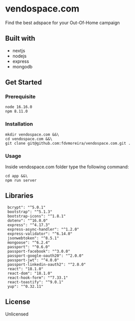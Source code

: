 # vendospace.com
Find the best adspace for your Out-Of-Home campaign

## Built with
* nextjs
* nodejs
* express
* mongodb

## Get Started
### Prerequisite
    node 16.16.0
    npm 8.11.0

### Installation
    mkdir vendospace.com &&\
    cd vendospace.com &&\
    git clone git@github.com:fdvmoreira/vendospace.com.git .

### Usage
Inside vendospace.com folder type the following command:
``` 
cd app &&\
npm run server
 ```

## Libraries
     bcrypt": "^5.0.1"
     bootstrap": "^5.1.3"
     bootstrap-icons": "^1.8.1"
     dotenv": "^16.0.0"
     express": "^4.17.3"
     express-async-handler": "^1.2.0"
     express-validator": "^6.14.0"
     jsonwebtoken": "^8.5.1"
     mongoose": "^6.2.4"
     passport": "^0.6.0"
     passport-facebook": "^3.0.0"
     passport-google-oauth20": "^2.0.0"
     passport-jwt": "^4.0.0"
     passport-linkedin-oauth2": "^2.0.0"
     react": "18.1.0"
     react-dom": "18.1.0"
     react-hook-form": "^7.33.1"
     react-toastify": "^9.0.1"
     yup": "^0.32.11"

## License
Unlicensed

